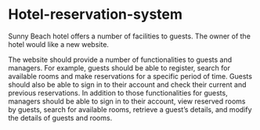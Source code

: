 # Hotel-reservation-system
Sunny Beach hotel offers a number of facilities to guests. The owner of the hotel would like a new website. 

The website should provide a number of functionalities to guests and managers. For example, guests should be able to register, search for available rooms and make reservations for a specific period of time. Guests should also be able to sign in to their account and check their current and previous reservations. In addition to those functionalities for guests, managers should be able to sign in to their account, view reserved rooms by guests, search for available rooms, retrieve a guest’s details, and modify the details of guests and rooms.

